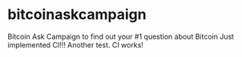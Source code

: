 # bitcoinaskcampaign
Bitcoin Ask Campaign to find out your #1 question about Bitcoin
Just implemented CI!!!
Another test.
CI works!
